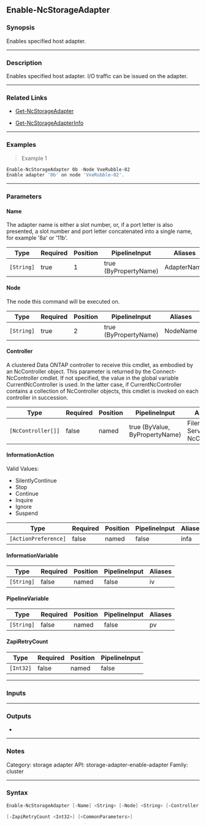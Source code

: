 Enable-NcStorageAdapter
-----------------------

### Synopsis
Enables specified host adapter.

---

### Description

Enables specified host adapter.  I/O traffic can be issued on the adapter.

---

### Related Links
* [Get-NcStorageAdapter](Get-NcStorageAdapter)

* [Get-NcStorageAdapterInfo](Get-NcStorageAdapterInfo)

---

### Examples
> Example 1

```PowerShell
Enable-NcStorageAdapter 0b -Node VxeRubble-02
Enable adapter '0b' on node 'VxeRubble-02'.
```

---

### Parameters
#### **Name**
The adapter name is either a slot number, or, if a port letter is also presented, a slot number and port letter concatenated into a single name, for example '8a' or '11b'.

|Type      |Required|Position|PipelineInput        |Aliases    |
|----------|--------|--------|---------------------|-----------|
|`[String]`|true    |1       |true (ByPropertyName)|AdapterName|

#### **Node**
The node this command will be executed on.

|Type      |Required|Position|PipelineInput        |Aliases |
|----------|--------|--------|---------------------|--------|
|`[String]`|true    |2       |true (ByPropertyName)|NodeName|

#### **Controller**
A clustered Data ONTAP controller to receive this cmdlet, as embodied by an NcController object.  This parameter is returned by the Connect-NcController cmdlet.  If not specified, the value in the global variable CurrentNcController is used.  In the latter case, if CurrentNcController contains a collection of NcController objects, this cmdlet is invoked on each controller in succession.

|Type              |Required|Position|PipelineInput                 |Aliases                          |
|------------------|--------|--------|------------------------------|---------------------------------|
|`[NcController[]]`|false   |named   |true (ByValue, ByPropertyName)|Filer<br/>Server<br/>NcController|

#### **InformationAction**

Valid Values:

* SilentlyContinue
* Stop
* Continue
* Inquire
* Ignore
* Suspend

|Type                |Required|Position|PipelineInput|Aliases|
|--------------------|--------|--------|-------------|-------|
|`[ActionPreference]`|false   |named   |false        |infa   |

#### **InformationVariable**

|Type      |Required|Position|PipelineInput|Aliases|
|----------|--------|--------|-------------|-------|
|`[String]`|false   |named   |false        |iv     |

#### **PipelineVariable**

|Type      |Required|Position|PipelineInput|Aliases|
|----------|--------|--------|-------------|-------|
|`[String]`|false   |named   |false        |pv     |

#### **ZapiRetryCount**

|Type     |Required|Position|PipelineInput|
|---------|--------|--------|-------------|
|`[Int32]`|false   |named   |false        |

---

### Inputs

---

### Outputs
* 

---

### Notes
Category: storage adapter
API: storage-adapter-enable-adapter
Family: cluster

---

### Syntax
```PowerShell
Enable-NcStorageAdapter [-Name] <String> [-Node] <String> [-Controller <NcController[]>] [-InformationAction <ActionPreference>] [-InformationVariable <String>] [-PipelineVariable <String>] 
```
```PowerShell
[-ZapiRetryCount <Int32>] [<CommonParameters>]
```
